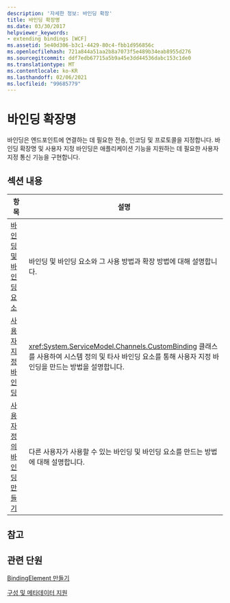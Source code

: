 ```yaml
---
description: '자세한 정보: 바인딩 확장'
title: 바인딩 확장명
ms.date: 03/30/2017
helpviewer_keywords:
- extending bindings [WCF]
ms.assetid: 5e40d306-b3c1-4429-80c4-fbb1d956856c
ms.openlocfilehash: 721a844a51aa2b8a7073f5e489b34eab8955d276
ms.sourcegitcommit: ddf7edb67715a5b9a45e3dd44536dabc153c1de0
ms.translationtype: MT
ms.contentlocale: ko-KR
ms.lasthandoff: 02/06/2021
ms.locfileid: "99685779"
---
```

# <a name="extending-bindings"></a>바인딩 확장명

바인딩은 엔드포인트에 연결하는 데 필요한 전송, 인코딩 및 프로토콜을 지정합니다. 바인딩 확장명 및 사용자 지정 바인딩은 애플리케이션 기능을 지원하는 데 필요한 사용자 지정 통신 기능을 구현합니다.  
  
## <a name="in-this-section"></a>섹션 내용  
  
|항목|설명|  
|-----------|-----------------|  
|[바인딩 및 바인딩 요소](bindings-and-binding-elements.md)|바인딩 및 바인딩 요소와 그 사용 방법과 확장 방법에 대해 설명합니다.|  
|[사용자 지정 바인딩](custom-bindings.md)|<xref:System.ServiceModel.Channels.CustomBinding> 클래스를 사용하여 시스템 정의 및 타사 바인딩 요소를 통해 사용자 지정 바인딩을 만드는 방법을 설명합니다.|  
|[사용자 정의 바인딩 만들기](creating-user-defined-bindings.md)|다른 사용자가 사용할 수 있는 바인딩 및 바인딩 요소를 만드는 방법에 대해 설명합니다.|  
  
## <a name="reference"></a>참고  
  
## <a name="related-sections"></a>관련 단원  

 [BindingElement 만들기](creating-a-bindingelement.md)  
  
 [구성 및 메타데이터 지원](configuration-and-metadata-support.md)
